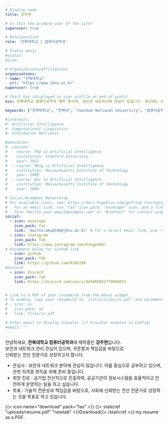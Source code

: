 ```yaml
---
# Display name
title: 강주현

# Is this the primary user of the site?
superuser: true

# Role/position
role: '전북대학교 | 컴퓨터공학과'

# Status emoji
#status:
#icon:

# Organizations/Affiliations
organizations:
- name: "전북대학교"
  url: "https://www.jbnu.ac.kr"
superuser: true

# Short bio (displayed in user profile at end of posts)
bio: 전북대학교 컴퓨터공학과 재학 중이며, 보안과 네트워크에 관심이 있습니다. 최근에는 GitHub Pages와 Hugo를 활용해 정적 웹 배포 자동화를 실습하고 있습니다.

keywords: ["전북대학교", "전북대", "Jeonbuk National University", "컴퓨터공학과", "강주현", "포트폴리오"]

#interests:
#- Artificial Intelligence
#- Computational Linguistics
#- Information Retrieval

#education:
#  courses:
#  - course: PhD in Artificial Intelligence
#    institution: Stanford University
#    year: 2012
#  - course: MEng in Artificial Intelligence
#    institution: Massachusetts Institute of Technology
#    year: 2009
#  - course: BSc in Artificial Intelligence
#    institution: Massachusetts Institute of Technology
#    year: 2008

# Social/Academic Networking
# For available icons, see: https://docs.hugoblox.com/getting-started/page-builder/#icons
#   For an email link, use "fas" icon pack, "envelope" icon, and a link in the
#   form "mailto:your-email@example.com" or "#contact" for contact widget.
social:
  - icon: envelope
    icon_pack: fas
    link: 'mailto:wkqdl08@jbnu.ac.kr' # For a direct email link, use "mailto:test@example.org".
  - icon: instagram
    icon_pack: fab
    link: https://www.instagram.com/kxngwn04/
# Uncomment below for Github link
  - icon: github
    icon_pack: fab
    link: https://github.com/KJH1208
#discord
  - icon: discord
    icon_pack: fab
    link: https://discord.com/users/845666931779960852


# Link to a PDF of your resume/CV from the About widget.
# To enable, copy your resume/CV to `static/files/cv.pdf` and uncomment the lines below.
# - icon: cv
#   icon_pack: ai
#   link: files/cv.pdf

# Enter email to display Gravatar (if Gravatar enabled in Config)
#email: ""
---
```


안녕하세요, **전북대학교 컴퓨터공학과**에 재학중인 **강주현**입니다.<br>
보안과 네트워크 관리 관심이 있으며, 꾸준함과 책임감을 바탕으로 <br> 신뢰받는 전산 전문가로 성장하고자 합니다.  


- 관심사 : 보안과 네트워크 분야에 관심이 많습니다. 이를 중심으로 공부하고 있으며, 관련 자격증 취득을 위해 준비 중입니다.
- 희망 진로 : 공기업 전산직으로 진출하여, 공공기관의 정보시스템을 효율적이고 안전하게 운영하는 일을 하고 싶습니다.
- 목표 : 기술적 전문성과 책임감을 바탕으로, 사회에 신뢰받는 전산 전문가로 성장하는 것을 목표로 하고 있습니다.


{{< icon name="download" pack="fas" >}} {{< staticref "uploads/resume.pdf" "newtab" >}}Download{{< /staticref >}} my resumé as a PDF.

